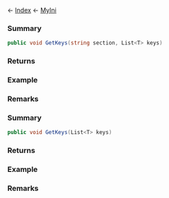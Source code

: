 ← [Index](Api-Index) ← [MyIni](VRage.Game.ModAPI.Ingame.Utilities.MyIni)

### Summary

```csharp
public void GetKeys(string section, List<T> keys)
```

### Returns

### Example

### Remarks

### Summary

```csharp
public void GetKeys(List<T> keys)
```

### Returns

### Example

### Remarks

